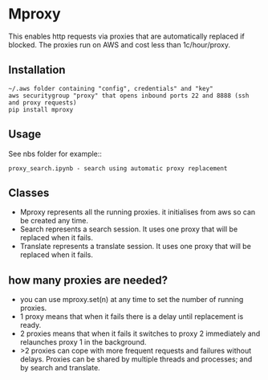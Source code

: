Mproxy
======

This enables http requests via proxies that are automatically replaced if blocked.
The proxies run on AWS and cost less than 1c/hour/proxy.

Installation
------------

    ~/.aws folder containing "config", credentials" and "key"
    aws securitygroup "proxy" that opens inbound ports 22 and 8888 (ssh and proxy requests)
    pip install mproxy

Usage
-----

See nbs folder for example::

    proxy_search.ipynb - search using automatic proxy replacement
    
Classes
-------

* Mproxy represents all the running proxies. it initialises from aws so can be created any time.
* Search represents a search session. It uses one proxy that will be replaced when it fails.
* Translate represents a translate session. It uses one proxy that will be replaced when it fails.

how many proxies are needed?
----------------------------

* you can use mproxy.set(n) at any time to set the number of running proxies.
* 1 proxy means that when it fails there is a delay until replacement is ready.
* 2 proxies means that when it fails it switches to proxy 2 immediately and relaunches proxy 1 in the background.
* \>2 proxies can cope with more frequent requests and failures without delays.
Proxies can be shared by multiple threads and processes; and by search and translate.

